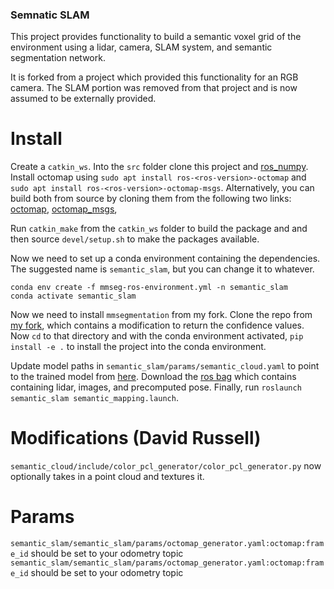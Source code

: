 ### Semnatic SLAM
This project provides functionality to build a semantic voxel grid of the environment using a lidar, camera, SLAM system, and semantic segmentation network.

It is forked from a project which provided this functionality for an RGB camera. The SLAM portion was removed from that project and is now assumed to be externally provided.

# Install
Create a `catkin_ws`. Into the `src` folder clone this project and [ros_numpy](https://github.com/eric-wieser/ros_numpy). Install octomap using `sudo apt install ros-<ros-version>-octomap` and `sudo apt install ros-<ros-version>-octomap-msgs`. Alternatively, you can build both from source by cloning them from the following two links: 
 [octomap](https://github.com/OctoMap/octomap), [octomap_msgs](https://github.com/OctoMap/octomap_msgs), 

Run `catkin_make` from the `catkin_ws` folder to build the package and and then source `devel/setup.sh` to make the packages available.

Now we need to set up a conda environment containing the dependencies. The suggested name is `semantic_slam`, but you can change it to whatever.
```
conda env create -f mmseg-ros-environment.yml -n semantic_slam 
conda activate semantic_slam 
```
Now we need to install `mmsegmentation` from my fork. Clone the repo from [my fork](git@github.com:russelldj/mmsegmentation.git), which contains a modification to return the confidence values. Now `cd` to that directory and with the conda environment activated, `pip install -e .` to install the project into the conda environment.

Update model paths in `semantic_slam/params/semantic_cloud.yaml` to point to the trained model from [here](https://github.com/fyandun/SafeForest/tree/main/data/models).
Download the [ros bag](https://drive.google.com/file/d/1fvlerB5mmBoTpVeji7noYaOWlfmmDmXf/view?usp=sharing) which contains containing lidar, images, and precomputed pose. Finally, run `roslaunch semantic_slam semantic_mapping.launch`.

# Modifications (David Russell)
`semantic_cloud/include/color_pcl_generator/color_pcl_generator.py` now optionally takes in a point cloud and textures it.

# Params
`semantic_slam/semantic_slam/params/octomap_generator.yaml:octomap:frame_id` should be set to your odometry topic
`semantic_slam/semantic_slam/params/octomap_generator.yaml:octomap:frame_id` should be set to your odometry topic
